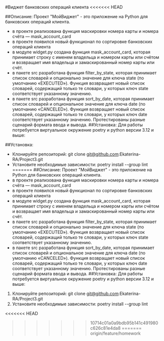#Виджет банковских операций клиента 
<<<<<<< HEAD


##Описание: Проект "МойВиджет" - это приложение на Python для банковских операций клиента.

- в проекте реализована функция маскировки номера карты и номера счёта — mask_account_card
- в проекте появился новый функционал по сортировке банковских операций клиента
- в модуле widget.py создана функция mask_account_card, которая принимает строку с именем владельца и номером карты или счётом и возвращает имя владельца и замаскированный номер карты или счёт.
- в пакете src разработана функция filter_by_state, которая принимает список словарей и опционально значение для ключа state (по умолчанию «EXECUTED»). Функция возвращает новый список словарей, содержащий только те словари, у которых ключ state соответствует указанному значению.
- в пакете src разработана функция sort_by_date, которая принимает список словарей и опциональное значение для ключа date (по умолчанию «CANCELED»). Функция возвращает новый список словарей, содержащий только те словари, у которых ключ date соответствует указанному значению. Протестированы разные сценарий формата ввода и вывода. ##Установка: Для работы потребуется виртуальное окружение poetry и python версии 3.12 и выше:

##Установка:
 - Клонируйте репозиторий: git clone git@github.com:Ekaterina-RA/Project3.git
 - Установите необходимые зависимости: poetry install --group lint
=======
##Описание:
Проект "МойВиджет" - это приложение на Python для банковских операций клиента. 
- в проекте реализована функция маскировки номера карты и номера счёта — mask_account_card
- в проекте появился новый функционал по сортировке банковских операций клиента 
- в модуле widget.py создана функция mask_account_card, которая принимает строку с именем владельца и номером карты или счётом и возвращает имя владельца и замаскированный номер карты или счёт.
- в пакете src разработана функция filter_by_state, которая принимает список словарей и опционально значение для ключа state (по умолчанию «EXECUTED»). Функция возвращает новый список словарей, содержащий только те словари, у которых ключ state соответствует указанному значению.
- в пакете src разработана функция sort_by_date, которая принимает список словарей и опциональное значение для ключа date (по умолчанию «CANCELED»). Функция возвращает новый список словарей, содержащий только те словари, у которых ключ date соответствует указанному значению.
Протестированы разные сценарий формата ввода и вывода.
##Установка: Для работы потребуется виртуальное окружение poetry и python версии 3.12 и выше:
1. Клонируйте репозиторий:
   git clone git@github.com:Ekaterina-RA/Project3.git
2. Установите необходимые зависимости:
   poetry install --group lint

<<<<<<< HEAD

>>>>>>> 10714c01a0a9bdb95b141c491980c626c81e4da8
=======
>>>>>>> origin/feature/homework
